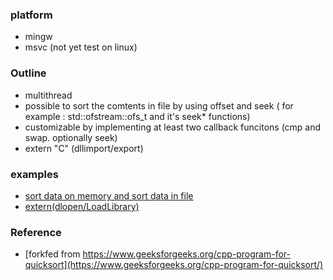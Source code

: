 
### platform
* mingw
* msvc (not yet test on linux)

### Outline
* multithread
* possible to sort the comtents in file by using offset and seek ( for example : std::ofstream::ofs_t and it's seek* functions)
* customizable by implementing  at least two callback funcitons (cmp and swap. optionally seek) 
* extern "C" (dllimport/export) 

### examples 
* [sort data on memory and sort data in file](./examples/example_extern.cc)
* [extern(dlopen/LoadLibrary)](./examples/example_extern.cc)

### Reference 
* [forkfed from https://www.geeksforgeeks.org/cpp-program-for-quicksort](https://www.geeksforgeeks.org/cpp-program-for-quicksort/)